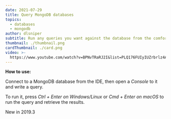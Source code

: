 ```yaml
---
date: 2021-07-29
title: Query MongoDB databases
topics:
  - databases
  - mongodb
author: dlsniper
subtitle: Run any queries you want against the database from the comfort of your IDE.
thumbnail: ./thumbnail.png
cardThumbnail: ./card.png
video: >-
  https://www.youtube.com/watch?v=BPNvTRaRJ2I&list=PLQ176FUIyIUZrbrlz4AY1V8VzBJKZyVlW&index=110
---
```

**How to use:**

Connect to a MongoDB database from the IDE, then open a _Console_ to it and write a query.

To run it, press _Ctrl + Enter on Windows/Linux_ or _Cmd + Enter on macOS_ to run the query and retrieve the results.

<span class="tag is-rounded">New in 2019.3</span>
